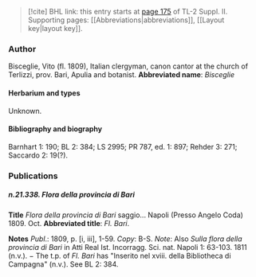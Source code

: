 > [!cite] BHL link: this entry starts at [page 175](https://www.biodiversitylibrary.org/page/33265372) of TL-2 Suppl. II.
> Supporting pages: [[Abbreviations|abbreviations]], [[Layout key|layout key]].

### Author

Bisceglie, Vito (fl. 1809), Italian clergyman, canon cantor at the church of Terlizzi, prov. Bari, Apulia and botanist. 
**Abbreviated name**: *Bisceglie*

#### Herbarium and types

Unknown.

#### Bibliography and biography

Barnhart 1: 190; BL 2: 384; LS 2995; PR 787, ed. 1: 897; Rehder 3: 271; Saccardo 2: 19(?).

### Publications

##### n.21.338. Flora della provincia di Bari

**Title**
*Flora della provincia di Bari* saggio... Napoli (Presso Angelo Coda) 1809. Oct.
**Abbreviated title**: *Fl. Bari*.

**Notes**
*Publ*.: 1809, p. \[i, iii\], 1-59. *Copy*: B-S.
*Note*: Also *Sulla flora della provincia di Bari* in Atti Real Ist. Incorragg. Sci. nat. Napoli 1: 63-103. 1811 (n.v.). − The t.p. of *Fl. Bari* has "Inserito nel xviii. della Bibliotheca di Campagna" (n.v.). See BL 2: 384.

